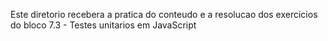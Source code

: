 Este diretorio recebera a pratica do conteudo e a resolucao dos exercicios do bloco 7.3 - Testes unitarios em JavaScript

